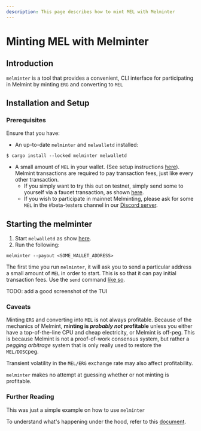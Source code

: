 ```yaml
---
description: This page describes how to mint MEL with Melminter
---
```


# Minting MEL with Melminter

## Introduction

`melminter` is a tool that provides a convenient, CLI interface for participating in Melmint by minting `ERG` and converting to `MEL`

## Installation and Setup

### Prerequisites

Ensure that you have:

* &#x20;An up-to-date `melminter` and `melwalletd` installed:

```
$ cargo install --locked melminter melwalletd
```

* A small amount of `MEL` in your wallet. (See setup instructions [here](../using-wallets/getting-started.md)). Melmint transactions are required to pay transaction fees, just like every other transaction.&#x20;
  * If you simply want to try this out on testnet, simply send some to yourself via a faucet transaction, as shown [here](../using-wallets/getting-started.md#fund-wallet).
  * If you wish to participate in mainnet Melminting, please ask for some `MEL` in the #beta-testers channel in our [Discord server](https://discord.gg/UXhxujHH).

## Starting the melminter

1. Start `melwalletd` as show [here](../using-wallets/getting-started.md#start-melwalletd).
2. Run the following:

```shell
melminter --payout <SOME_WALLET_ADDRESS>
```

The first time you run `melminter`, it will ask you to send a particular address a small amount of `MEL` in order to start. This is so that it can pay initial transaction fees. Use the `send` command [like so](../using-wallets/getting-started.md#send-funds).

TODO: add a good screenshot of the TUI

### Caveats

Minting `ERG` and converting into `MEL` is not always profitable. Because of the mechanics of Melmint, **minting is **_**probably not**_** profitable** unless you either have a top-of-the-line CPU and cheap electricity, or Melmint is off-peg. This is because Melmint is not a proof-of-work consensus system, but rather a _pegging arbitrage_ system that is only really used to restore the `MEL/DOSC`peg.

Transient volatility in the `MEL/ERG` exchange rate may also affect profitability.

`melminter` makes no attempt at guessing whether or not minting is profitable.

### Further Reading

This was just a simple example on how to use `melminter`

To understand what's happening under the hood, refer to this [document](https://app.gitbook.com/o/-LL705ARJ3zUDh-T0ICw/s/OYV1cKjV9tGHRgSj7gzr/).
